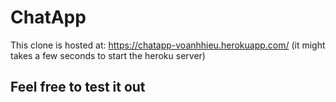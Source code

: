 # ChatApp

This clone is hosted at: https://chatapp-voanhhieu.herokuapp.com/
(it might takes a few seconds to start the heroku server)

## Feel free to test it out ##
